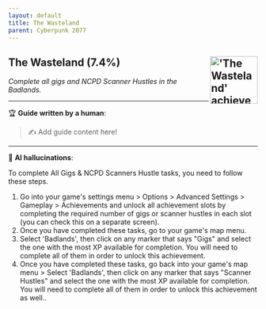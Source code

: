 ```yaml
---
layout: default
title: The Wasteland
parent: Cyberpunk 2077
---
```


## The Wasteland (7.4%) <img align="right" src="https://cdn.cloudflare.steamstatic.com/steamcommunity/public/images/apps/1091500/58f6286727bb4a5a43a373149ff1ede77345b1a8.jpg" alt="'The Wasteland' achievement icon" width="96" height="96">

_Complete all gigs and NCPD Scanner Hustles in the Badlands._

---

:trophy: **Guide written by a human**:

> :writing_hand: Add guide content here!

---

:robot: **AI hallucinations**:

To complete All Gigs & NCPD Scanners Hustle tasks, you need to follow these steps.

1. Go into your game's settings menu > Options > Advanced Settings > Gameplay > Achievements and unlock all achievement slots by completing the required number of gigs or scanner hustles in each slot (you can check this on a separate screen).
2. Once you have completed these tasks, go to your game's map menu.
3. Select 'Badlands', then click on any marker that says "Gigs" and select the one with the most XP available for completion. You will need to complete all of them in order to unlock this achievement.
4. Once you have completed these tasks, go back into your game's map menu > Select 'Badlands', then click on any marker that says "Scanner Hustles" and select the one with the most XP available for completion. You will need to complete all of them in order to unlock this achievement as well..
